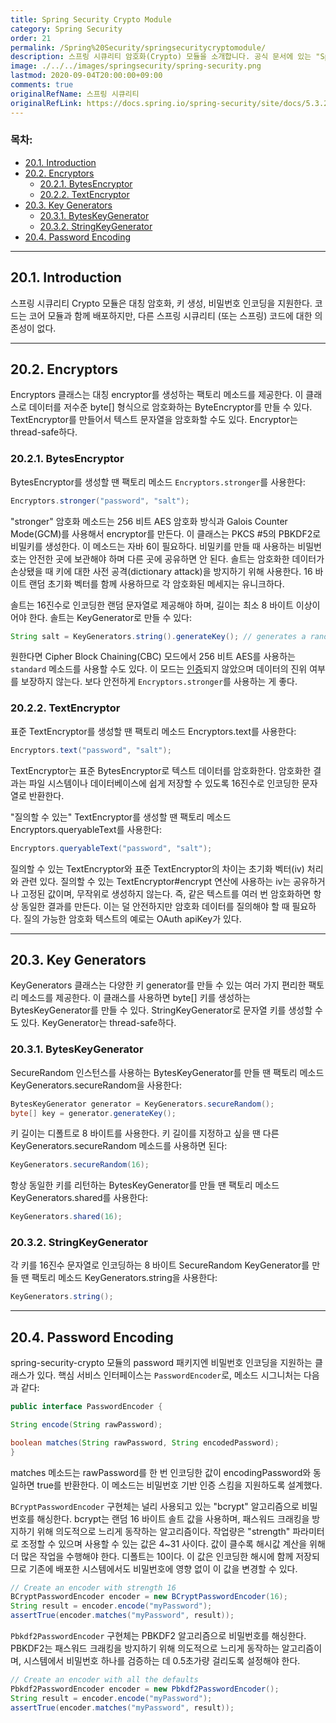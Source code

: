```yaml
---
title: Spring Security Crypto Module
category: Spring Security
order: 21
permalink: /Spring%20Security/springsecuritycryptomodule/
description: 스프링 시큐리티 암호화(Crypto) 모듈을 소개합니다. 공식 문서에 있는 "Spring Security Crypto Module" 챕터를 한글로 번역한 문서입니다.
image: ./../../images/springsecurity/spring-security.png
lastmod: 2020-09-04T20:00:00+09:00
comments: true
originalRefName: 스프링 시큐리티
originalRefLink: https://docs.spring.io/spring-security/site/docs/5.3.2.RELEASE/reference/html5/#crypto
---
```


### 목차:

- [20.1. Introduction](#201-introduction)
- [20.2. Encryptors](#202-encryptors)
  + [20.2.1. BytesEncryptor](#2021-bytesencryptor)
  + [20.2.2. TextEncryptor](#2022-textencryptor)
- [20.3. Key Generators](#203-key-generators)
  + [20.3.1. BytesKeyGenerator](#2031-byteskeygenerator)
  + [20.3.2. StringKeyGenerator](#2032-stringkeygenerator)
- [20.4. Password Encoding](#204-password-encoding)

---

## 20.1. Introduction

스프링 시큐리티 Crypto 모듈은 대칭 암호화, 키 생성, 비밀번호 인코딩을 지원한다. 코드는 코어 모듈과 함께 배포하지만, 다른 스프링 시큐리티 (또는 스프링) 코드에 대한 의존성이 없다.

---

## 20.2. Encryptors

Encryptors 클래스는 대칭 encryptor를 생성하는 팩토리 메소드를 제공한다. 이 클래스로 데이터를 저수준 byte[] 형식으로 암호화하는 ByteEncryptor를 만들 수 있다. TextEncryptor를 만들어서 텍스트 문자열을 암호화할 수도 있다. Encryptor는 thread-safe하다.

### 20.2.1. BytesEncryptor

BytesEncryptor를 생성할 땐 팩토리 메소드 `Encryptors.stronger`를 사용한다:

```java
Encryptors.stronger("password", "salt");
```

"stronger" 암호화 메소드는 256 비트 AES 암호화 방식과  Galois Counter Mode(GCM)를 사용해서 encryptor를 만든다. 이 클래스는 PKCS #5의 PBKDF2로 비밀키를 생성한다. 이 메소드는 자바 6이 필요하다. 비밀키를 만들 때 사용하는 비밀번호는 안전한 곳에 보관해야 하며 다른 곳에 공유하면 안 된다. 솔트는 암호화한 데이터가 손상됐을 때 키에 대한 사전 공격(dictionary attack)을 방지하기 위해 사용한다. 16 바이트 랜덤 초기화 벡터를 함께 사용하므로 각 암호화된 메세지는 유니크하다.

솔트는 16진수로 인코딩한 랜덤 문자열로 제공해야 하며, 길이는 최소 8 바이트 이상이어야 한다. 솔트는 KeyGenerator로 만들 수 있다:

```java
String salt = KeyGenerators.string().generateKey(); // generates a random 8-byte salt that is then hex-encoded
```

원한다면 Cipher Block Chaining(CBC) 모드에서 256 비트 AES를 사용하는 `standard` 메소드를 사용할 수도 있다. 이 모드는 [인증](https://en.wikipedia.org/wiki/Authenticated_encryption)되지 않았으며 데이터의 진위 여부를 보장하지 않는다. 보다 안전하게 `Encryptors.stronger`를 사용하는 게 좋다.

### 20.2.2. TextEncryptor

표준 TextEncryptor를 생성할 땐 팩토리 메소드 Encryptors.text를 사용한다:

```java
Encryptors.text("password", "salt");
```

TextEncryptor는 표준 BytesEncryptor로 텍스트 데이터를 암호화한다. 암호화한 결과는 파일 시스템이나 데이터베이스에 쉽게 저장할 수 있도록 16진수로 인코딩한 문자열로 반환한다.

"질의할 수 있는" TextEncryptor를 생성할 땐 팩토리 메소드 Encryptors.queryableText를 사용한다:

```java
Encryptors.queryableText("password", "salt");
```

질의할 수 있는 TextEncryptor와 표준 TextEncryptor의 차이는 초기화 벡터(iv) 처리와 관련 있다. 질의할 수 있는 TextEncryptor#encrypt 연산에 사용하는 iv는 공유하거나 고정된 값이며, 무작위로 생성하지 않는다. 즉, 같은 텍스트를 여러 번 암호화하면 항상 동일한 결과를 만든다. 이는 덜 안전하지만 암호화 데이터를 질의해야 할 때 필요하다. 질의 가능한 암호화 텍스트의 예로는 OAuth apiKey가 있다.

---

## 20.3. Key Generators

KeyGenerators 클래스는 다양한 키 generator를 만들 수 있는 여러 가지 편리한 팩토리 메소드를 제공한다. 이 클래스를 사용하면 byte[] 키를 생성하는 BytesKeyGenerator를 만들 수 있다. StringKeyGenerator로 문자열 키를 생성할 수도 있다. KeyGenerator는 thread-safe하다.

### 20.3.1. BytesKeyGenerator

SecureRandom 인스턴스를 사용하는 BytesKeyGenerator를 만들 땐 팩토리 메소드 KeyGenerators.secureRandom을 사용한다:

```java
BytesKeyGenerator generator = KeyGenerators.secureRandom();
byte[] key = generator.generateKey();
```

키 길이는 디폴트로 8 바이트를 사용한다. 키 길이를 지정하고 싶을 땐 다른 KeyGenerators.secureRandom 메소드를 사용하면 된다:

```java
KeyGenerators.secureRandom(16);
```

항상 동일한 키를 리턴하는 BytesKeyGenerator를 만들 땐 팩토리 메소드 KeyGenerators.shared를 사용한다:

```java
KeyGenerators.shared(16);
```

### 20.3.2. StringKeyGenerator

각 키를 16진수 문자열로 인코딩하는 8 바이트 SecureRandom KeyGenerator를 만들 땐 팩토리 메소드 KeyGenerators.string을 사용한다:

```java
KeyGenerators.string();
```

---

## 20.4. Password Encoding

spring-security-crypto 모듈의 password 패키지엔 비밀번호 인코딩을 지원하는 클래스가 있다. 핵심 서비스 인터페이스는 `PasswordEncoder`로, 메소드 시그니처는 다음과 같다:

```java
public interface PasswordEncoder {

String encode(String rawPassword);

boolean matches(String rawPassword, String encodedPassword);
}
```

matches 메소드는 rawPassword를 한 번 인코딩한 값이 encodingPassword와 동일하면 true를 반환한다. 이 메소드는 비밀번호 기반 인증 스킴을 지원하도록 설계했다.

`BCryptPasswordEncoder` 구현체는 널리 사용되고 있는 "bcrypt" 알고리즘으로 비밀번호를 해싱한다. bcrypt는 랜덤 16 바이트 솔트 값을 사용하며, 패스워드 크래킹을 방지하기 위해 의도적으로 느리게 동작하는 알고리즘이다. 작업량은 "strength" 파라미터로 조정할 수 있으며 사용할 수 있는 값은 4~31 사이다. 값이 클수록 해시값 계산을 위해 더 많은 작업을 수행해야 한다. 디폴트는 10이다. 이 값은 인코딩한 해시에 함께 저장되므로 기존에 배포한 시스템에서도 비밀번호에 영향 없이 이 값을 변경할 수 있다.

```java
// Create an encoder with strength 16
BCryptPasswordEncoder encoder = new BCryptPasswordEncoder(16);
String result = encoder.encode("myPassword");
assertTrue(encoder.matches("myPassword", result));
```

`Pbkdf2PasswordEncoder` 구현체는 PBKDF2 알고리즘으로 비밀번호를 해싱한다. PBKDF2는 패스워드 크래킹을 방지하기 위해 의도적으로 느리게 동작하는 알고리즘이며, 시스템에서 비밀번호 하나를 검증하는 데 0.5초가량 걸리도록 설정해야 한다.

```java
// Create an encoder with all the defaults
Pbkdf2PasswordEncoder encoder = new Pbkdf2PasswordEncoder();
String result = encoder.encode("myPassword");
assertTrue(encoder.matches("myPassword", result));
```
